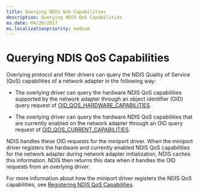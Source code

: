 ```yaml
---
title: Querying NDIS QoS Capabilities
description: Querying NDIS QoS Capabilities
ms.date: 04/20/2017
ms.localizationpriority: medium
---
```


# Querying NDIS QoS Capabilities


Overlying protocol and filter drivers can query the NDIS Quality of Service (QoS) capabilities of a network adapter in the following way:

-   The overlying driver can query the hardware NDIS QoS capabilities supported by the network adapter through an object identifier (OID) query request of [OID\_QOS\_HARDWARE\_CAPABILITIES](./oid-qos-hardware-capabilities.md).

-   The overlying driver can query the hardware NDIS QoS capabilities that are currently enabled on the network adapter through an OID query request of [OID\_QOS\_CURRENT\_CAPABILITIES](./oid-qos-current-capabilities.md).

NDIS handles these OID requests for the miniport driver. When the miniport driver registers the hardware and currently enabled NDIS QoS capabilities for the network adapter during network adapter initialization, NDIS caches this information. NDIS then returns this data when it handles the OID requests from an overlying driver.

For more information about how the miniport driver registers the NDIS QoS capabilities, see [Registering NDIS QoS Capabilities](registering-ndis-qos-capabilities.md).

 

